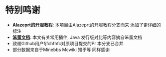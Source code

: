 # 特别鸣谢

- **[Alazeprt的开服教程](https://server.alazeprt.top)**: 本项目由Alazeprt的开服教程分支而来 添加了更详细的标注
- **[笨蛋文档](https://nitwikit.8aka.cn/)**: 本文有关常用插件, Java 发行版对比等内容摘自笨蛋文档
- 致谢Github用户fjfchfhfc对原项目提交的Pr 本分支已合并
- 部分数据来自于Minebbs Mcwiki 知乎等 同样感谢

